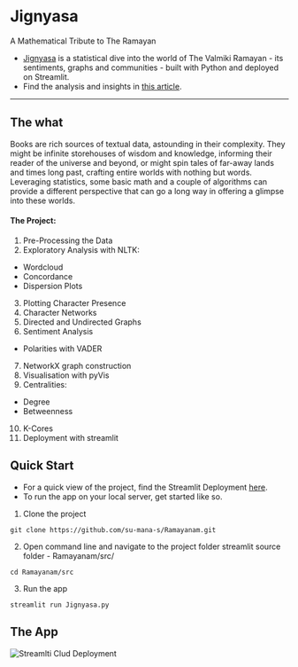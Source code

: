 # Jignyasa 
A Mathematical Tribute to The Ramayan
- [Jignyasa](https://ramayanam.streamlit.app/) is a statistical dive into the world of The Valmiki Ramayan - its sentiments, graphs and communities - built with Python and deployed on Streamlit.
- Find the analysis and insights in [this article](https://medium.com/@sumanasridharan/of-epics-networks-and-bots-79f48cdd3c3f).
----------
## The what
 Books are rich sources of textual data, astounding in their complexity. They might be infinite storehouses of wisdom and knowledge, informing their reader of the universe and beyond, or might spin tales of far-away lands and times long past, crafting entire worlds with nothing but words. Leveraging statistics, some basic math and a couple of algorithms can provide a different perspective that can go a long way in offering a glimpse into these worlds.
#### The Project:
1) Pre-Processing the Data
2) Exploratory Analysis with NLTK:
  - Wordcloud
  - Concordance
  - Dispersion Plots
3) Plotting Character Presence
4) Character Networks
5) Directed and Undirected Graphs
6) Sentiment Analysis 
- Polarities with VADER
7) NetworkX graph construction
8) Visualisation with pyVis
9) Centralities:
- Degree
- Betweenness
10) K-Cores
11) Deployment with streamlit

## Quick Start
- For a quick view of the project, find the Streamlit Deployment [here](https://ramayanam.streamlit.app/).
- To run the app on your local server, get started like so.
1) Clone the project
```
git clone https://github.com/su-mana-s/Ramayanam.git
```
2) Open command line and navigate to the project folder streamlit source folder - Ramayanam/src/
```
cd Ramayanam/src
```
3) Run the app
```
streamlit run Jignyasa.py
```
## The App
![Streamlti Clud Deployment](https://github.com/su-mana-s/Ramayanam/assets/98222724/e6e291ff-090f-4a89-8a03-10004f516a4e)

